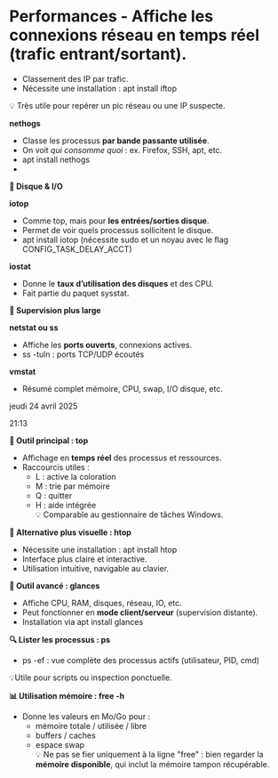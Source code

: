 # Performances - Affiche les connexions réseau en **temps réel** (trafic entrant/sortant).
- Classement des IP par trafic.
- Nécessite une installation : apt install iftop

💡 Très utile pour repérer un pic réseau ou une IP suspecte.

**nethogs**

- Classe les processus **par bande passante utilisée**.
- On voit *qui consomme quoi* : ex. Firefox, SSH, apt, etc.
- apt install nethogs
- 

**💾 Disque & I/O**

**iotop**

- Comme top, mais pour **les entrées/sorties disque**.
- Permet de voir quels processus sollicitent le disque.
- apt install iotop (nécessite sudo et un noyau avec le flag CONFIG_TASK_DELAY_ACCT)

**iostat**

- Donne le **taux d’utilisation des disques** et des CPU.
- Fait partie du paquet sysstat.



**🔧 Supervision plus large**

**netstat ou ss**

- Affiche les **ports ouverts**, connexions actives.
- ss -tuln : ports TCP/UDP écoutés

**vmstat**

- Résumé complet mémoire, CPU, swap, I/O disque, etc.

jeudi 24 avril 2025

21:13

**🧠 Outil principal : top**

- Affichage en **temps réel** des processus et ressources.
- Raccourcis utiles :
  - L : active la coloration
  - M : trie par mémoire
  - Q : quitter
  - H : aide intégrée  
    💡 Comparable au gestionnaire de tâches Windows.



**🎨 Alternative plus visuelle : htop**

- Nécessite une installation : apt install htop
- Interface plus claire et interactive.
- Utilisation intuitive, navigable au clavier.



**🧠 Outil avancé : glances**

- Affiche CPU, RAM, disques, réseau, IO, etc.
- Peut fonctionner en **mode client/serveur** (supervision distante).
- Installation via apt install glances



**🔍 Lister les processus : ps**

- ps -ef : vue complète des processus actifs (utilisateur, PID, cmd)

💡Utile pour scripts ou inspection ponctuelle.



**📊 Utilisation mémoire : free -h**

- Donne les valeurs en Mo/Go pour :
  - mémoire totale / utilisée / libre
  - buffers / caches
  - espace swap  
    💡 Ne pas se fier uniquement à la ligne "free" : bien regarder la **mémoire disponible**, qui inclut la mémoire tampon récupérable.
